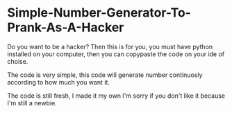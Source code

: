 # Simple-Number-Generator-To-Prank-As-A-Hacker

Do you want to be a hacker? Then this is 
for you, you must have python installed on
your computer, then you can copypaste the
code on your ide of choise.

The code is very simple, this code will 
generate number continuosly according
to how much you want it.

The code is still fresh, I made it my own
I'm sorry if you don't like it because I'm
still a newbie.
